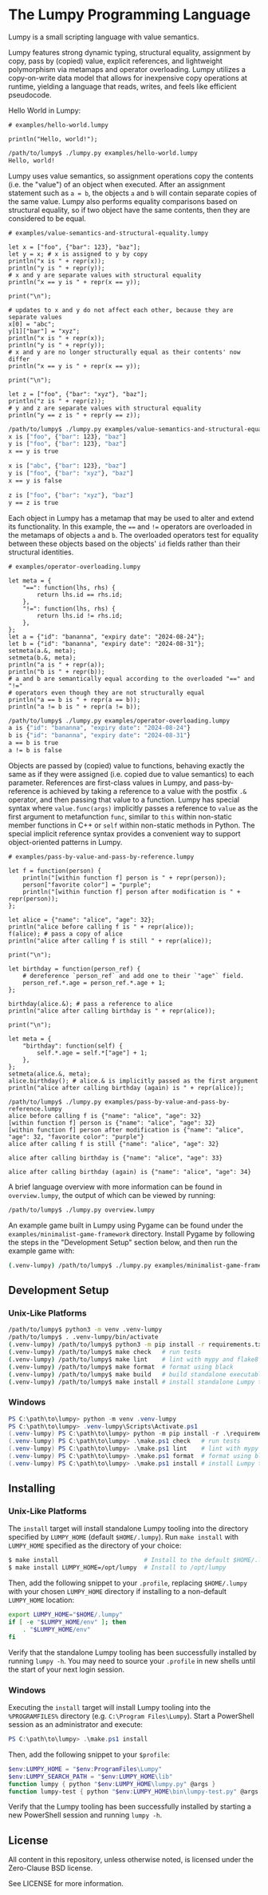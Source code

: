 The Lumpy Programming Language
==============================

Lumpy is a small scripting language with value semantics.

Lumpy features strong dynamic typing, structural equality, assignment by copy,
pass by (copied) value, explicit references, and lightweight polymorphism via
metamaps and operator overloading. Lumpy utilizes a copy-on-write data model
that allows for inexpensive copy operations at runtime, yielding a language
that reads, writes, and feels like efficient pseudocode.

Hello World in Lumpy:

```
# examples/hello-world.lumpy

println("Hello, world!");
```

```sh
/path/to/lumpy$ ./lumpy.py examples/hello-world.lumpy
Hello, world!
```

Lumpy uses value semantics, so assignment operations copy the contents (i.e.
the "value") of an object when executed. After an assignment statement such as
`a = b`, the objects `a` and `b` will contain separate copies of the same
value. Lumpy also performs equality comparisons based on structural equality,
so if two object have the same contents, then they are considered to be equal.

```
# examples/value-semantics-and-structural-equality.lumpy

let x = ["foo", {"bar": 123}, "baz"];
let y = x; # x is assigned to y by copy
println("x is " + repr(x));
println("y is " + repr(y));
# x and y are separate values with structural equality
println("x == y is " + repr(x == y));

print("\n");

# updates to x and y do not affect each other, because they are separate values
x[0] = "abc";
y[1]["bar"] = "xyz";
println("x is " + repr(x));
println("y is " + repr(y));
# x and y are no longer structurally equal as their contents' now differ
println("x == y is " + repr(x == y));

print("\n");

let z = ["foo", {"bar": "xyz"}, "baz"];
println("z is " + repr(z));
# y and z are separate values with structural equality
println("y == z is " + repr(y == z));
```

```sh
/path/to/lumpy$ ./lumpy.py examples/value-semantics-and-structural-equality.lumpy
x is ["foo", {"bar": 123}, "baz"]
y is ["foo", {"bar": 123}, "baz"]
x == y is true

x is ["abc", {"bar": 123}, "baz"]
y is ["foo", {"bar": "xyz"}, "baz"]
x == y is false

z is ["foo", {"bar": "xyz"}, "baz"]
y == z is true
```

Each object in Lumpy has a metamap that may be used to alter and extend its
functionality. In this example, the `==` and `!=` operators are overloaded in
the metamaps of objects `a` and `b`. The overloaded operators test for equality
between these objects based on the objects' `id` fields rather than their
structural identities.

```
# examples/operator-overloading.lumpy

let meta = {
    "==": function(lhs, rhs) {
        return lhs.id == rhs.id;
    },
    "!=": function(lhs, rhs) {
        return lhs.id != rhs.id;
    },
};
let a = {"id": "bananna", "expiry date": "2024-08-24"};
let b = {"id": "bananna", "expiry date": "2024-08-31"};
setmeta(a.&, meta);
setmeta(b.&, meta);
println("a is " + repr(a));
println("b is " + repr(b));
# a and b are semantically equal according to the overloaded "==" and "!="
# operators even though they are not structurally equal
println("a == b is " + repr(a == b));
println("a != b is " + repr(a != b));
```

```sh
/path/to/lumpy$ ./lumpy.py examples/operator-overloading.lumpy
a is {"id": "bananna", "expiry date": "2024-08-24"}
b is {"id": "bananna", "expiry date": "2024-08-31"}
a == b is true
a != b is false
```

Objects are passed by (copied) value to functions, behaving exactly the same as
if they were assigned (i.e. copied due to value semantics) to each parameter.
References are first-class values in Lumpy, and pass-by-reference is achieved
by taking a reference to a value with the postfix `.&` operator, and then
passing that value to a function. Lumpy has special syntax where
`value.func(args)` implicitly passes a reference to `value` as the first
argument to metafunction `func`, similar to `this` within non-static member
functions in C++ or `self` within non-static methods in Python. The special
implicit reference syntax provides a convenient way to support object-oriented
patterns in Lumpy.

```
# examples/pass-by-value-and-pass-by-reference.lumpy

let f = function(person) {
    println("[within function f] person is " + repr(person));
    person["favorite color"] = "purple";
    println("[within function f] person after modification is " + repr(person));
};

let alice = {"name": "alice", "age": 32};
println("alice before calling f is " + repr(alice));
f(alice); # pass a copy of alice
println("alice after calling f is still " + repr(alice));

print("\n");

let birthday = function(person_ref) {
    # dereference `person_ref` and add one to their `"age"` field.
    person_ref.*.age = person_ref.*.age + 1;
};

birthday(alice.&); # pass a reference to alice
println("alice after calling birthday is " + repr(alice));

print("\n");

let meta = {
    "birthday": function(self) {
        self.*.age = self.*["age"] + 1;
    },
};
setmeta(alice.&, meta);
alice.birthday(); # alice.& is implicitly passed as the first argument
println("alice after calling birthday (again) is " + repr(alice));
```

```
/path/to/lumpy$ ./lumpy.py examples/pass-by-value-and-pass-by-reference.lumpy
alice before calling f is {"name": "alice", "age": 32}
[within function f] person is {"name": "alice", "age": 32}
[within function f] person after modification is {"name": "alice", "age": 32, "favorite color": "purple"}
alice after calling f is still {"name": "alice", "age": 32}

alice after calling birthday is {"name": "alice", "age": 33}

alice after calling birthday (again) is {"name": "alice", "age": 34}
```

A brief language overview with more information can be found in
`overview.lumpy`, the output of which can be viewed by running:

```sh
/path/to/lumpy$ ./lumpy.py overview.lumpy
```

An example game built in Lumpy using Pygame can be found under the
`examples/minimalist-game-framework` directory. Install Pygame by following the
steps in the "Development Setup" section below, and then run the example game
with:

```sh
(.venv-lumpy) /path/to/lumpy$ ./lumpy.py examples/minimalist-game-framework/game.lumpy
```

## Development Setup

### Unix-Like Platforms

```sh
/path/to/lumpy$ python3 -m venv .venv-lumpy
/path/to/lumpy$ . .venv-lumpy/bin/activate
(.venv-lumpy) /path/to/lumpy$ python3 -m pip install -r requirements.txt
(.venv-lumpy) /path/to/lumpy$ make check   # run tests
(.venv-lumpy) /path/to/lumpy$ make lint    # lint with mypy and flake8
(.venv-lumpy) /path/to/lumpy$ make format  # format using black
(.venv-lumpy) /path/to/lumpy$ make build   # build standalone executable
(.venv-lumpy) /path/to/lumpy$ make install # install standalone Lumpy tooling
```

### Windows

```ps1
PS C:\path\to\lumpy> python -m venv .venv-lumpy
PS C:\path\to\lumpy> .venv-lumpy\Scripts\Activate.ps1
(.venv-lumpy) PS C:\path\to\lumpy> python -m pip install -r .\requirements.txt
(.venv-lumpy) PS C:\path\to\lumpy> .\make.ps1 check   # run tests
(.venv-lumpy) PS C:\path\to\lumpy> .\make.ps1 lint    # lint with mypy and flake8
(.venv-lumpy) PS C:\path\to\lumpy> .\make.ps1 format  # format using black
(.venv-lumpy) PS C:\path\to\lumpy> .\make.ps1 install # install Lumpy tooling
```

## Installing

### Unix-Like Platforms

The `install` target will install standalone Lumpy tooling into the directory
specified by `LUMPY_HOME` (default `$HOME/.lumpy`). Run `make install` with
`LUMPY_HOME` specified as the directory of your choice:

```sh
$ make install                        # Install to the default $HOME/.lumpy
$ make install LUMPY_HOME=/opt/lumpy  # Install to /opt/lumpy
```

Then, add the following snippet to your `.profile`, replacing `$HOME/.lumpy`
with your chosen `LUMPY_HOME` directory if installing to a non-default
`LUMPY_HOME` location:

```sh
export LUMPY_HOME="$HOME/.lumpy"
if [ -e "$LUMPY_HOME/env" ]; then
    . "$LUMPY_HOME/env"
fi
```

Verify that the standalone Lumpy tooling has been successfully installed by
running `lumpy -h`. You may need to source your `.profile` in new shells until
the start of your next login session.

### Windows

Executing the `install` target will install Lumpy tooling into the
`%PROGRAMFILES%` directory (e.g. `C:\Program Files\Lumpy`). Start a PowerShell
session as an administrator and execute:

```ps1
PS C:\path\to\lumpy> .\make.ps1 install
```

Then, add the following snippet to your `$profile`:

```ps1
$env:LUMPY_HOME = "$env:ProgramFiles\Lumpy"
$env:LUMPY_SEARCH_PATH = "$env:LUMPY_HOME\lib"
function lumpy { python "$env:LUMPY_HOME\lumpy.py" @args }
function lumpy-test { python "$env:LUMPY_HOME\bin\lumpy-test.py" @args }
```

Verify that the Lumpy tooling has been successfully installed by starting a new
PowerShell session and running `lumpy -h`.

## License
All content in this repository, unless otherwise noted, is licensed under the
Zero-Clause BSD license.

See LICENSE for more information.
